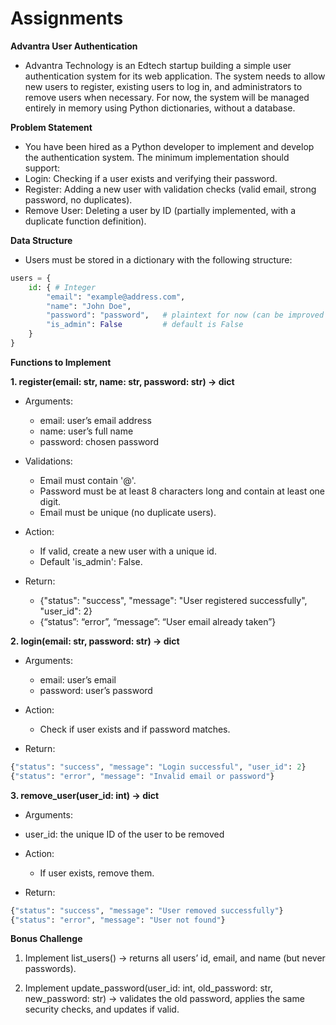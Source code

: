 # **Assignments**
 
**Advantra User Authentication**

 - Advantra Technology is an Edtech startup building a simple user authentication system for its web application. The system needs to allow new users to register, existing users to log in, and administrators to remove users when necessary. For now, the system will be managed entirely in memory using Python dictionaries, without a database.

**Problem Statement**

- You have been hired as a Python developer to implement and develop the authentication system. The minimum implementation should support:
 - Login: Checking if a user exists and verifying their password.
 - Register: Adding a new user with validation checks (valid email, strong password, no duplicates).
 - Remove User: Deleting a user by ID (partially implemented, with a duplicate function definition).

**Data Structure**

- Users must be stored in a dictionary with the following structure:

```python
users = {
    id: { # Integer
        "email": "example@address.com",
        "name": "John Doe",
        "password": "password",   # plaintext for now (can be improved later)
        "is_admin": False         # default is False
    }
}
```

**Functions to Implement**

**1. register(email: str, name: str, password: str) -> dict**

- Arguments:
  - email: user’s email address
  - name: user’s full name
  - password: chosen password

- Validations:
  - Email must contain '@'.
  - Password must be at least 8 characters long and contain at least one digit.
  - Email must be unique (no duplicate users).

- Action:
  - If valid, create a new user with a unique id.
  - Default 'is_admin': False.

- Return:
  - {"status": "success", "message": "User registered successfully", "user_id": 2}
  - {“status”: “error”, “message”: “User email already taken”}


**2. login(email: str, password: str) -> dict**

- Arguments:
   - email: user’s email
   - password: user’s password

- Action:
  - Check if user exists and if password matches.

- Return:

```python
{"status": "success", "message": "Login successful", "user_id": 2}
{"status": "error", "message": "Invalid email or password"}
```

**3. remove_user(user_id: int) -> dict**

- Arguments:
 - user_id: the unique ID of the user to be removed

- Action:
  - If user exists, remove them.

- Return:

```python
{"status": "success", "message": "User removed successfully"}
{"status": "error", "message": "User not found"}
```

**Bonus Challenge**

1. Implement list_users() → returns all users’ id, email, and name (but never passwords).

2. Implement update_password(user_id: int, old_password: str, new_password: str) → validates the old password, applies the same security checks, and updates if valid.
